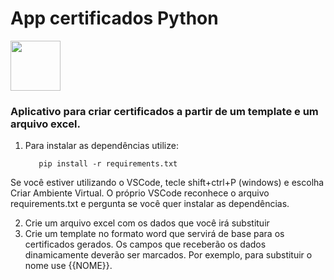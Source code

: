 # App certificados Python
<img src="https://cdn.jsdelivr.net/gh/devicons/devicon@latest/icons/python/python-original.svg"  width= 80px/>
          
### Aplicativo para criar certificados a partir de um template e um arquivo excel.

1. Para instalar as dependências utilize:

          pip install -r requirements.txt

Se você estiver utilizando o VSCode, tecle shift+ctrl+P (windows) e escolha Criar Ambiente Virtual. 
O próprio VSCode reconhece o arquivo requirements.txt e pergunta se você quer instalar as dependências.    

2. Crie um arquivo excel com os dados que você irá substituir
3. Crie um template no formato word que servirá de base para os certificados gerados. Os campos que receberão os dados dinamicamente deverão ser marcados. Por exemplo, para substituir o nome use {{NOME}}.

